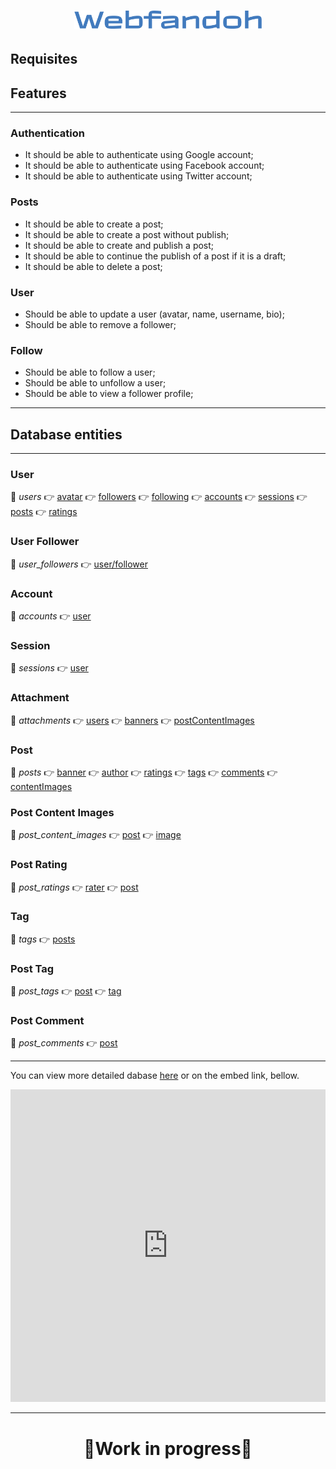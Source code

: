 <h1 align="center">
  <img src="public/images/webfandoh-logo.png" width="300" />
</h1>

## Requisites

## Features
-----
### Authentication

- It should be able to authenticate using Google account;
- It should be able to authenticate using Facebook account;
- It should be able to authenticate using Twitter account;

### Posts

- It should be able to create a post;
- It should be able to create a post without publish;
- It should be able to create and publish a post;
- It should be able to continue the publish of a post if it is a draft;
- It should be able to delete a post;

### User

- Should be able to update a user (avatar, name, username, bio);
- Should be able to remove a follower;

### Follow

- Should be able to follow a user;
- Should be able to unfollow a user;
- Should be able to view a follower profile;
____

## Database entities
____
### User
📌 *users*
👉 [avatar](#attachment)
👉 [followers](#user-follower)
👉 [following](#user-follower)
👉 [accounts](#account)
👉 [sessions](#session)
👉 [posts](#post)
👉 [ratings](#post-ratings)

### User Follower
📌 *user_followers*
👉 [user/follower](#user)


### Account
📌 *accounts*
👉 [user](#user)

### Session
📌 *sessions*
👉 [user](#user)

### Attachment
📌 *attachments*
👉 [users](#user)
👉 [banners](#post)
👉 [postContentImages](#post-content-images)

### Post
📌 *posts*
👉 [banner](#attachment)
👉 [author](#user)
👉 [ratings](#post-rating)
👉 [tags](#post-tag)
👉 [comments](#post-comment)
👉 [contentImages](#post-content-images)

### Post Content Images
📌 *post_content_images*
👉 [post](#post)
👉 [image](#attachment)

### Post Rating
📌 *post_ratings*
👉 [rater](#user)
👉 [post](#post)

### Tag
📌 *tags*
👉 [posts](#post-tag)

### Post Tag
📌 *post_tags*
👉 [post](#post)
👉 [tag](#tag)

### Post Comment
📌 *post_comments*
👉 [post](#post)
____

You can view more detailed dabase [here](https://dbdiagram.io/d/Webfandoh-65eb864fb1f3d4062c7c1cb7) or on the embed link, bellow.

<embed src="https://dbdiagram.io/d/Webfandoh-65eb864fb1f3d4062c7c1cb7" width="100%" height="500px " />

____

<h1 align="center">🚧Work in progress🚧</h1>

